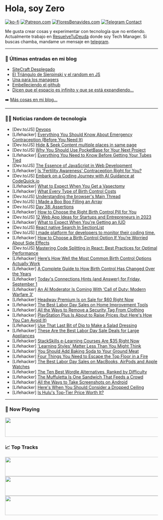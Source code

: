 # Hola, soy Zero

[![ko-fi](https://ko-fi.com/img/githubbutton_sm.svg)](https://ko-fi.com/J3J4N0LUK)
[![Patreon.com](https://img.shields.io/endpoint.svg?url=https%3A%2F%2Fshieldsio-patreon.vercel.app%2Fapi%3Fusername%3Dzerodragon%26type%3Dpatrons&style=for-the-badge)](https://patreon.com/zerodragon)
[![FloresBenavides.com](https://img.shields.io/website?down_message=oops&label=MiBlog&style=for-the-badge&up_message=online&url=https%3A%2F%2Ffloresbenavides.com)](https://floresbenavides.com)
[![Telegram Contact](https://img.shields.io/badge/escr%C3%ADbeme-ZeroDragon-%2326A5E4?style=for-the-badge&logo=telegram)](https://t.me/zerodragon)

Me gusta crear cosas y experimentar con tecnología que no entiendo.
Actualmente trabajo en [ResuelveTuDeuda](http://github.com/resuelve) donde soy Tech Manager.
Si buscas chamba, mandame un mensaje en [telegram](https://t.me/zerodragon).

---

### 📕 Últimas entradas en mi blog
<!-- BLOG-POST-LIST:START -->
- [SiteCraft Desplegado](https://floresbenavides.com/sitecraft-desplegado/)
- [El Triángulo de Sierpinski y el random en JS](https://floresbenavides.com/el-triangulo-de-sierpinski-y-el-random-en-js/)
- [Una para los managers](https://floresbenavides.com/una-para-los-managers/)
- [Embelleciendo el github](https://floresbenavides.com/embelleciendo-el-github/)
- [Dicen que el espacio es infinito y que se está expandiendo…](https://floresbenavides.com/dicen-que-el-espacio-es-infinito-y-que-se-esta-expandiendo/)
<!-- BLOG-POST-LIST:END -->

➡️ [Más cosas en mi blog...](https://floresbenavides.com)

---

### 👨‍💻 Noticias random de tecnología
<!-- TECH-POSTS:START -->
- [Dev.to/JS] [Devops](https://dev.to/kssaiteja/devops-3adk)
- [Lifehacker] [Everything You Should Know About Emergency Contraception &lpar;Before You Need It&rpar;](https://lifehacker.com/everything-you-should-know-about-emergency-contraceptio-1850771878?utm_source=regular)
- [Dev.to/JS] [Hide &amp; Seek Content multiple places in same page](https://dev.to/dev_sagar_lakshkar/hide-seek-content-multiple-places-in-same-page-3bhi)
- [Dev.to/JS] [Why You Should Use PocketBase for Your Next Project](https://dev.to/kalashin1/why-you-should-use-pocketbase-for-your-next-project-4dda)
- [Lifehacker] [Everything You Need to Know Before Getting Your Tubes Tied](https://lifehacker.com/everything-you-need-to-know-before-getting-your-tubes-t-1849121197?utm_source=regular)
- [Dev.to/JS] [The Essence of JavaScript in Web Development](https://dev.to/linktoyinka/the-essence-of-javascript-in-web-development-4p1n)
- [Lifehacker] [Is &#39;Fertility Awareness&#39; Contraception Right for You?](https://lifehacker.com/is-fertility-awareness-contraception-right-for-you-1834151752?utm_source=regular)
- [Dev.to/JS] [Embark on a Coding Journey with AI Guidance at CodeQuick.io](https://dev.to/codequick/embark-on-a-coding-journey-with-ai-guidance-at-codequickio-16dd)
- [Lifehacker] [What to Expect When You Get a Vasectomy](https://lifehacker.com/what-to-expect-when-you-get-a-vasectomy-1844701205?utm_source=regular)
- [Lifehacker] [What Every Type of Birth Control Costs](https://lifehacker.com/how-much-does-birth-control-cost-1850761958?utm_source=regular)
- [Dev.to/JS] [Understanding the browser&#39;s Main Thread](https://dev.to/shidhincr/understanding-the-browsers-main-thread-ge7)
- [Dev.to/JS] [I Made a Boo Boo Filling an Array](https://dev.to/wraith/i-made-a-boo-boo-filling-an-array-5cj5)
- [Dev.to/JS] [Day 38: Assertions](https://dev.to/dhrn/day-38-assertions-3da0)
- [Lifehacker] [How to Choose the Right Birth Control Pill for You](https://lifehacker.com/how-to-choose-a-birth-control-pill-1836496878?utm_source=regular)
- [Dev.to/JS] [12 Web App Ideas for Startups and Entrepreneurs in 2023](https://dev.to/sparkouttech/12-web-app-ideas-for-startups-and-entrepreneurs-in-2023-58bl)
- [Lifehacker] [What to Expect When You&#39;re Getting an IUD](https://lifehacker.com/what-to-expect-when-getting-an-iud-1850767682?utm_source=regular)
- [Dev.to/JS] [React native Search In SectionList](https://dev.to/sahilkashyap64/react-native-search-in-sectionlist-195i)
- [Dev.to/JS] [I made platform for developers to monitor their coding time.](https://dev.to/sushantdhiman2004/i-made-platform-for-developers-to-monitor-their-coding-time-1l10)
- [Lifehacker] [How to Choose a Birth Control Option If You’re Worried About Side Effects](https://lifehacker.com/how-to-choose-a-birth-control-option-if-you-re-worried-1841912477?utm_source=regular)
- [Dev.to/JS] [Mastering Code Splitting in React: Best Practices for Optimal Performance](https://dev.to/kirubelkinfe/mastering-code-splitting-in-react-best-practices-for-optimal-performance-2o40)
- [Lifehacker] [Here’s How Well the Most Common Birth Control Options Actually Work](https://lifehacker.com/heres-how-well-the-most-common-forms-of-birth-control-a-1849792332?utm_source=regular)
- [Lifehacker] [A Complete Guide to How Birth Control Has Changed Over the Years](https://lifehacker.com/a-complete-guide-to-how-birth-control-has-changed-over-1850781873?utm_source=regular)
- [Lifehacker] [Today&#39;s Connections Hints &lpar;and Answer&rpar; for Friday, September 1](https://lifehacker.com/connections-answer-today-september-1-2023-1850791370?utm_source=regular)
- [Lifehacker] [An AI Moderator Is Coming With ‘Call of Duty: Modern Warfare 3’](https://lifehacker.com/an-ai-moderator-is-coming-with-call-of-duty-modern-wa-1850793420?utm_source=regular)
- [Lifehacker] [Headway Premium Is on Sale for $60 Right Now](https://lifehacker.com/headway-premium-is-on-sale-for-60-right-now-1850790034?utm_source=regular)
- [Lifehacker] [The Best Labor Day Sales on Home Improvement Tools](https://lifehacker.com/the-best-labor-day-sales-on-home-improvement-tools-1850793462?utm_source=regular)
- [Lifehacker] [All the Ways to Remove a Security Tag From Clothing](https://lifehacker.com/how-to-remove-security-tags-from-clothing-5831054?utm_source=regular)
- [Lifehacker] [PlayStation Plus Is About to Raise Prices &lpar;but Here&#39;s How You Can Avoid It&rpar;](https://lifehacker.com/playstation-plus-is-about-to-raise-prices-but-heres-ho-1850793631?utm_source=regular)
- [Lifehacker] [Use That Last Bit of Dip to Make a Salad Dressing](https://lifehacker.com/use-that-last-bit-of-dip-to-make-a-salad-dressing-1850793162?utm_source=regular)
- [Lifehacker] [These Are the Best Labor Day Sale Deals for Large Appliances](https://lifehacker.com/these-are-the-best-labor-day-sale-deals-for-large-appli-1850771766?utm_source=regular)
- [Lifehacker] [StackSkills e-Learning Courses Are $35 Right Now](https://lifehacker.com/stackskills-e-learning-courses-are-35-right-now-1850782486?utm_source=regular)
- [Lifehacker] [&#39;Learning Styles&#39; Matter Less Than You Might Think](https://lifehacker.com/learning-styles-matter-less-than-you-might-think-1850793208?utm_source=regular)
- [Lifehacker] [You Should Add Baking Soda to Your Ground Meat](https://lifehacker.com/you-should-add-baking-soda-to-your-ground-meat-1846103865?utm_source=regular)
- [Lifehacker] [Four Things You Need to Escape the Top Floor in a Fire](https://lifehacker.com/four-things-you-need-to-escape-the-top-floor-in-a-fire-1850792513?utm_source=regular)
- [Lifehacker] [The Best Labor Day Sales on MacBooks, AirPods and Apple Watches](https://lifehacker.com/the-best-labor-day-sales-on-apple-products-1850792954?utm_source=regular)
- [Lifehacker] [The Ten Best Wordle Alternatives, Ranked by Difficulty](https://lifehacker.com/the-10-best-wordle-alternatives-ranked-by-difficulty-1848859009?utm_source=regular)
- [Lifehacker] [The Muffuletta Is One Sandwich That Feeds a Crowd](https://lifehacker.com/the-muffuletta-is-one-sandwich-that-feeds-a-crowd-1850792193?utm_source=regular)
- [Lifehacker] [All the Ways to Take Screenshots on Android](https://lifehacker.com/all-the-ways-to-take-screenshots-on-android-1850788590?utm_source=regular)
- [Lifehacker] [Here&#39;s When You Should Consider a Dropped Ceiling](https://lifehacker.com/heres-when-you-should-consider-a-dropped-ceiling-1850791930?utm_source=regular)
- [Lifehacker] [Is Hulu&#39;s Top-Tier Price Worth It?](https://lifehacker.com/is-hulus-top-tier-price-worth-it-1850790018?utm_source=regular)<!-- TECH-POSTS:END -->

---

### 🎵 Now Playing
<a href="https://spotify-now-playing-dun.vercel.app/now-playing?open"><img src="https://spotify-now-playing-dun.vercel.app/now-playing" width="540" height="64"></a>

### 📈 Top Tracks
<a href="https://spotify-now-playing-dun.vercel.app/top-tracks?i=1&open"><img src="https://spotify-now-playing-dun.vercel.app/top-tracks?i=1" width="540" height="64"></a>
<a href="https://spotify-now-playing-dun.vercel.app/top-tracks?i=2&open"><img src="https://spotify-now-playing-dun.vercel.app/top-tracks?i=2" width="540" height="64"></a>
<a href="https://spotify-now-playing-dun.vercel.app/top-tracks?i=3&open"><img src="https://spotify-now-playing-dun.vercel.app/top-tracks?i=3" width="540" height="64"></a>
